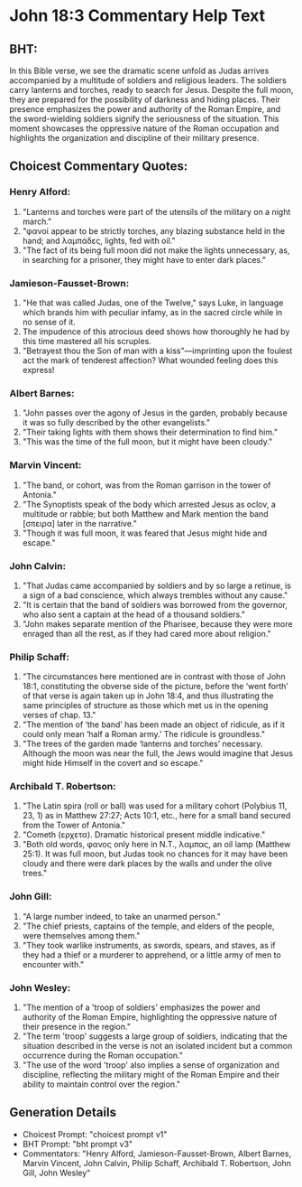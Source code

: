 # John 18:3 Commentary Help Text

## BHT:
In this Bible verse, we see the dramatic scene unfold as Judas arrives accompanied by a multitude of soldiers and religious leaders. The soldiers carry lanterns and torches, ready to search for Jesus. Despite the full moon, they are prepared for the possibility of darkness and hiding places. Their presence emphasizes the power and authority of the Roman Empire, and the sword-wielding soldiers signify the seriousness of the situation. This moment showcases the oppressive nature of the Roman occupation and highlights the organization and discipline of their military presence.

## Choicest Commentary Quotes:
### Henry Alford:
1. "Lanterns and torches were part of the utensils of the military on a night march." 
2. "φανοί appear to be strictly torches, any blazing substance held in the hand; and λαμπάδες, lights, fed with oil." 
3. "The fact of its being full moon did not make the lights unnecessary, as, in searching for a prisoner, they might have to enter dark places."

### Jamieson-Fausset-Brown:
1. "He that was called Judas, one of the Twelve," says Luke, in language which brands him with peculiar infamy, as in the sacred circle while in no sense of it.
2. The impudence of this atrocious deed shows how thoroughly he had by this time mastered all his scruples.
3. "Betrayest thou the Son of man with a kiss"—imprinting upon the foulest act the mark of tenderest affection? What wounded feeling does this express!

### Albert Barnes:
1. "John passes over the agony of Jesus in the garden, probably because it was so fully described by the other evangelists."
2. "Their taking lights with them shows their determination to find him."
3. "This was the time of the full moon, but it might have been cloudy."

### Marvin Vincent:
1. "The band, or cohort, was from the Roman garrison in the tower of Antonia." 
2. "The Synoptists speak of the body which arrested Jesus as oclov, a multitude or rabble; but both Matthew and Mark mention the band [σπειρα] later in the narrative." 
3. "Though it was full moon, it was feared that Jesus might hide and escape."

### John Calvin:
1. "That Judas came accompanied by soldiers and by so large a retinue, is a sign of a bad conscience, which always trembles without any cause."
2. "It is certain that the band of soldiers was borrowed from the governor, who also sent a captain at the head of a thousand soldiers."
3. "John makes separate mention of the Pharisee, because they were more enraged than all the rest, as if they had cared more about religion."

### Philip Schaff:
1. "The circumstances here mentioned are in contrast with those of John 18:1, constituting the obverse side of the picture, before the ‘went forth’ of that verse is again taken up in John 18:4, and thus illustrating the same principles of structure as those which met us in the opening verses of chap. 13."
2. "The mention of ‘the band’ has been made an object of ridicule, as if it could only mean ‘half a Roman army.’ The ridicule is groundless."
3. "The trees of the garden made ‘lanterns and torches’ necessary. Although the moon was near the full, the Jews would imagine that Jesus might hide Himself in the covert and so escape."

### Archibald T. Robertson:
1. "The Latin spira (roll or ball) was used for a military cohort (Polybius 11, 23, 1) as in Matthew 27:27; Acts 10:1, etc., here for a small band secured from the Tower of Antonia."
2. "Cometh (ερχετα). Dramatic historical present middle indicative."
3. "Both old words, φανος only here in N.T., λαμπας, an oil lamp (Matthew 25:1). It was full moon, but Judas took no chances for it may have been cloudy and there were dark places by the walls and under the olive trees."

### John Gill:
1. "A large number indeed, to take an unarmed person."
2. "The chief priests, captains of the temple, and elders of the people, were themselves among them."
3. "They took warlike instruments, as swords, spears, and staves, as if they had a thief or a murderer to apprehend, or a little army of men to encounter with."

### John Wesley:
1. "The mention of a 'troop of soldiers' emphasizes the power and authority of the Roman Empire, highlighting the oppressive nature of their presence in the region."
2. "The term 'troop' suggests a large group of soldiers, indicating that the situation described in the verse is not an isolated incident but a common occurrence during the Roman occupation."
3. "The use of the word 'troop' also implies a sense of organization and discipline, reflecting the military might of the Roman Empire and their ability to maintain control over the region."


## Generation Details
- Choicest Prompt: "choicest prompt v1"
- BHT Prompt: "bht prompt v3"
- Commentators: "Henry Alford, Jamieson-Fausset-Brown, Albert Barnes, Marvin Vincent, John Calvin, Philip Schaff, Archibald T. Robertson, John Gill, John Wesley"
